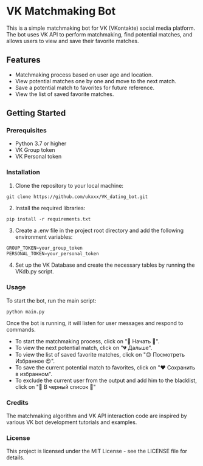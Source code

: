 # VK Matchmaking Bot

This is a simple matchmaking bot for VK (VKontakte) social media platform. The bot uses VK API to perform matchmaking, find potential matches, and allows users to view and save their favorite matches.

## Features

- Matchmaking process based on user age and location.
- View potential matches one by one and move to the next match.
- Save a potential match to favorites for future reference.
- View the list of saved favorite matches.

## Getting Started

### Prerequisites

- Python 3.7 or higher
- VK Group token
- VK Personal token

### Installation

1. Clone the repository to your local machine:

```shell
git clone https://github.com/ukxxx/VK_dating_bot.git
```

2.  Install the required libraries:

```shell
pip install -r requirements.txt
```

3.  Create a .env file in the project root directory and add the following environment variables:

```python
GROUP_TOKEN=your_group_token
PERSONAL_TOKEN=your_personal_token
```

4.  Set up the VK Database and create the necessary tables by running the VKdb.py script.

### Usage

To start the bot, run the main script:

```shell
python main.py
```

Once the bot is running, it will listen for user messages and respond to commands.

* To start the matchmaking process, click on "💓 Начать 💓".
* To view the next potential match, click on "💔 Дальше".
* To view the list of saved favorite matches, click on "😍 Посмотреть Избранное 😍".
* To save the current potential match to favorites, click on "❤ Сохранить в избранном".
* To exclude the current user from the output and add him to the blacklist, click on "🙈 В черный список 🙈"

### Credits

The matchmaking algorithm and VK API interaction code are inspired by various VK bot development tutorials and examples.

### License

This project is licensed under the MIT License - see the LICENSE file for details.
